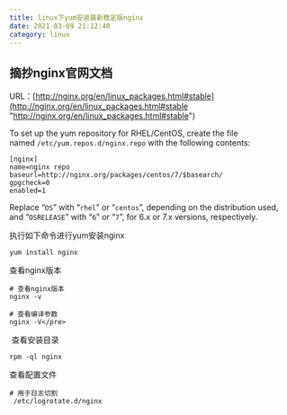 ```yaml
---
title: linux下yum安装最新稳定版nginx
date: 2021-03-09 21:12:40
category: linux
---
```

## 摘抄nginx官网文档

URL：[http://nginx.org/en/linux_packages.html#stable](http://nginx.org/en/linux_packages.html#stable "http://nginx.org/en/linux_packages.html#stable")

To set up the yum repository for RHEL/CentOS, create the file named `/etc/yum.repos.d/nginx.repo` with the following contents:

```
[nginx]
name=nginx repo
baseurl=http://nginx.org/packages/centos/7/$basearch/
gpgcheck=0 
enabled=1
```

Replace “`OS`” with “`rhel`” or “`centos`”, depending on the distribution used, and “`OSRELEASE`” with “`6`” or “`7`”, for 6.x or 7.x versions, respectively.

执行如下命令进行yum安装nginx

```
yum install nginx
```

查看nginx版本
```
# 查看nginx版本
nginx -v

# 查看编译参数
nginx -V</pre>
```
 查看安装目录

```
rpm -ql nginx
```

查看配置文件

```
# 用于日志切割
 /etc/logrotate.d/nginx
```
